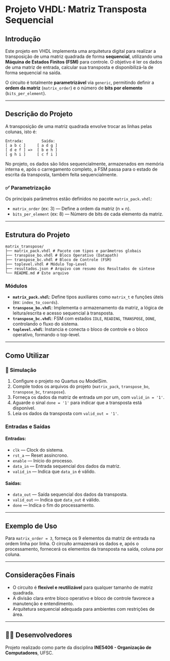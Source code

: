# Projeto VHDL: Matriz Transposta Sequencial

## Introdução

Este projeto em VHDL implementa uma arquitetura digital para realizar a transposição de uma matriz quadrada de forma **sequencial**, utilizando uma **Máquina de Estados Finitos (FSM)** para controle. O objetivo é ler os dados de uma matriz de entrada, calcular sua transposta e disponibilizá-la de forma sequencial na saída.

O circuito é totalmente **parametrizável** via `generic`, permitindo definir a **ordem da matriz** (`matrix_order`) e o número de **bits por elemento** (`bits_per_element`).

---

## Descrição do Projeto

A transposição de uma matriz quadrada envolve trocar as linhas pelas colunas, isto é:
```plaintext
Entrada:        Saída:
[ a b c ]     [ a d g ]
[ d e f ] =>  [ b e h ]
[ g h i ]     [ c f i ]
```

No projeto, os dados são lidos sequencialmente, armazenados em memória interna e, após o carregamento completo, a FSM passa para o estado de escrita da transposta, também feita sequencialmente.

### ✅ Parametrização

Os principais parâmetros estão definidos no pacote `matrix_pack.vhdl`:
- `matrix_order` (ex: 3) — Define a ordem da matriz (n × n).
- `bits_per_element` (ex: 8) — Número de bits de cada elemento da matriz.

---

## Estrutura do Projeto
```plaintext
matrix_transpose/
├── matrix_pack.vhdl # Pacote com tipos e parâmetros globais
├── transpose_bo.vhdl # Bloco Operativo (Datapath)
├── transpose_bc.vhdl # Bloco de Controle (FSM)
├── toplevel.vhdl # Módulo Top-Level
├── resultados.json # Arquivo com resumo dos Resultados de síntese
└── README.md # Este arquivo
``` 

### Módulos

- **`matrix_pack.vhdl`**: Define tipos auxiliares como `matrix_t` e funções úteis (ex: `index_to_coords`).
- **`transpose_bo.vhdl`**: Implementa o armazenamento da matriz, a lógica de leitura/escrita e acesso sequencial à transposta.
- **`transpose_bc.vhdl`**: FSM com estados `IDLE`, `READING`, `TRANSPOSE`, `DONE`, controlando o fluxo do sistema.
- **`toplevel.vhdl`**: Instancia e conecta o bloco de controle e o bloco operativo, formando o top-level.

---

## Como Utilizar

### 🧪 Simulação

1. Configure o projeto no Quartus ou ModelSim.
2. Compile todos os arquivos do projeto (`matrix_pack`, `transpose_bo`, `transpose_bc`, `transpose`).
3. Forneça os dados da matriz de entrada um por um, com `valid_in = '1'`.
4. Aguarde o sinal `done = '1'` para indicar que a transposta está disponível.
5. Leia os dados da transposta com `valid_out = '1'`.

### Entradas e Saídas

#### Entradas:
- `clk` — Clock do sistema.
- `rst_a` — Reset assíncrono.
- `enable` — Início do processo.
- `data_in` — Entrada sequencial dos dados da matriz.
- `valid_in` — Indica que `data_in` é válido.

#### Saídas:
- `data_out` — Saída sequencial dos dados da transposta.
- `valid_out` — Indica que `data_out` é válido.
- `done` — Indica o fim do processamento.

---

##  Exemplo de Uso

Para `matrix_order = 3`, forneça os 9 elementos da matriz de entrada na ordem linha por linha. O circuito armazenará os dados e, após o processamento, fornecerá os elementos da transposta na saída, coluna por coluna.

---

## Considerações Finais

- O circuito é **flexível e reutilizável** para qualquer tamanho de matriz quadrada.
- A divisão clara entre bloco operativo e bloco de controle favorece a manutenção e entendimento.
- Arquitetura sequencial adequada para ambientes com restrições de área.

---

## 👨‍💻 Desenvolvedores

Projeto realizado como parte da disciplina **INE5406 - Organização de Computadores**, UFSC.



